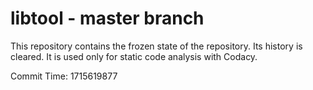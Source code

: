 # libtool - master branch

This repository contains the frozen state of the repository.
Its history is cleared. It is used only for static code
analysis with Codacy.

Commit Time: 1715619877